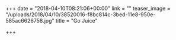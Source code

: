 +++
date = "2018-04-10T08:21:06+00:00"
link = ""
teaser_image = "/uploads/2018/04/10/38520016-f8bc814c-3bed-11e8-950e-585ac6626758.jpg"
title = "Go Juice"

+++
